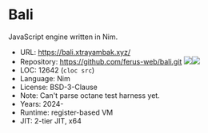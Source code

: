 # Bali

JavaScript engine written in Nim.

* URL:        https://bali.xtrayambak.xyz/
* Repository: https://github.com/ferus-web/bali.git <img src="https://img.shields.io/github/stars/ferus-web/bali?label=&style=flat-square" /><img src="https://img.shields.io/github/last-commit/ferus-web/bali?label=&style=flat-square" />
* LOC:        12642 (`cloc src`)
* Language:   Nim
* License:    BSD-3-Clause
* Note:       Can't parse octane test harness yet.
* Years:      2024-
* Runtime:    register-based VM
* JIT:        2-tier JIT, x64
